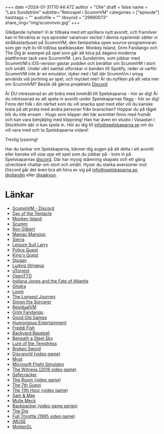 +++
date =2024-01-31T10:44:47Z
author = "Olle"
draft = false
name = "Lars Sundström"
subtitle="Retrospel i ScummVM"
categories = ["episode"]
hashtags = ""
audiofile = ""
libsynid = "29690073"
share_img="img/scummvm.jpg"
+++

Glädjande nyheter! Vi är tillbaka med ett sprillans nytt avsnitt, och framöver kan ni förvänta er nya episoder varannan vecka! I denna nypremiär sätter vi strålkastarljuset på ScummVM, den fantastiska open source-programvaran som ger nytt liv till tidlösa spelklassiker. Monkey Island, Grim Fandango och The Dig är exempel på spel som går att köra på dagens moderna plattformar tack vare ScummVM. Lars Sundström, som jobbar med ScummVM:s iOS-version gästar podden och berättar om ScummVM i stort och smått. Under vårt samtal utforskar vi banden till Spotify, reder ut varför ScummVM inte är en emulator, dyker ned i fall där ScummVm i smyg används vid portning av spel, och mycket mer! Är du nyfiken på att veta mer om ScummVM? Besök då gärna projektets [Discord](https://discord.gg/4cDsMNtcpG)

Är DU intresserad av att bidra med innehåll till Spelskaparna - hör av dig! Är du intresserad av att spela in avsnitt under Spelskaparnas flagg - hör av dig! Finns det folk i din närhet som du vill snacka spel med eller vill du kanske testa på att prata med andra personer från branschen? Hoppar du på tåget blir du inte ensam - Hugo som klipper det här avsnittet finns med framåt och kan vara behjälplig med klippning! Han har även en studio i Vasastan i Stockholm där vi kan spela in. Hör av dig till info@spelskaparna.se om du vill vara med och ta Spelskaparna vidare! 

Trevlig lyssning!

Har du tankar om Spelskaparna, känner dig sugen på att delta i ett avsnitt eller kanske vill visa upp ett spel som du jobbar på - kom in på Spelskaparnas [discord](https://discord.gg/hBHEXss). Där har mysig stämning skapats och ett gäng utvecklare chattar om stort och smått. Hyser du starka aversioner mot Discord går det även bra att höra av sig på info@spelskaparna.se, [@ollandin](https://twitter.com/ollelandin) eller [@saikyun](https://twitter.com/Saikyun).

# Länkar
- [ScummVM - Discord](https://discord.gg/4cDsMNtcpG) 
- [Day of the Tentacle](https://en.wikipedia.org/wiki/Day_of_the_Tentacle)
- [Monkey Island](https://en.wikipedia.org/wiki/Monkey_Island_(series))
- [Scumm](https://en.wikipedia.org/wiki/SCUMM)
- [Ron Gilbert](https://en.wikipedia.org/wiki/Ron_Gilbert)
- [Maniac Mansion](https://en.wikipedia.org/wiki/Maniac_Mansion)
- [Sierra](https://en.wikipedia.org/wiki/Sierra_Entertainment)
- [Leisure Suit Larry](https://en.wikipedia.org/wiki/Leisure_Suit_Larry)
- [Police Quest](https://en.wikipedia.org/wiki/Police_Quest)
- [King's Quest](https://en.wikipedia.org/wiki/King%27s_Quest)
- [Stugan](https://en.wikipedia.org/wiki/Stugan)
- [Ludvig Strigeus](https://en.wikipedia.org/wiki/Ludvig_Strigeus)
- [uTorrent](https://en.wikipedia.org/wiki/UTorrent)
- [OpenTTD](https://en.wikipedia.org/wiki/OpenTTD)
- [Indiana Jones and the Fate of Atlantis](https://en.wikipedia.org/wiki/Indiana_Jones_and_the_Fate_of_Atlantis)
- [Ghidra](https://ghidra-sre.org/) 
- [Loom](https://en.wikipedia.org/wiki/Loom_(video_game))
- [The Longest Journey](https://en.wikipedia.org/wiki/The_Longest_Journey)
- [Simon the Sorcerer](https://en.wikipedia.org/wiki/Simon_the_Sorcerer)
- [ResidualVM](https://en.wikipedia.org/wiki/ResidualVM)
- [Grim Fandango](https://en.wikipedia.org/wiki/Grim_Fandango)
- [Good Old Games](https://en.wikipedia.org/wiki/GOG.com)
- [Humongous Entertainment](https://en.wikipedia.org/wiki/Humongous_Entertainment)
- [Freddi Fish](https://en.wikipedia.org/wiki/Freddi_Fish)
- [Backyard Baseball](https://en.wikipedia.org/wiki/Backyard_Baseball)
- [Beneath a Steel Sky](https://en.wikipedia.org/wiki/Beneath_a_Steel_Sky)
- [Lure of the Temptress](https://en.wikipedia.org/wiki/Lure_of_the_Temptress)
- [Broken Sword](https://en.wikipedia.org/wiki/Broken_Sword)
- [Discworld (video game)](https://en.wikipedia.org/wiki/Discworld_(video_game))
- [Myst](https://en.wikipedia.org/wiki/Myst)
- [Microsoft Flight Simulator](https://en.wikipedia.org/wiki/Microsoft_Flight_Simulator)
- [The Witness (2016 video game)](https://en.wikipedia.org/wiki/The_Witness_(2016_video_game))
- [Safecracker](https://en.wikipedia.org/wiki/Safecracker_(2006_video_game))
- [The Room (video game)](https://en.wikipedia.org/wiki/The_Room_(video_game))
- [The 7th Guest](https://en.wikipedia.org/wiki/The_7th_Guest)
- [The 11th Hour (video game)](https://en.wikipedia.org/wiki/The_11th_Hour_(video_game))
- [Sam & Max](https://en.wikipedia.org/wiki/Sam_%26_Max)
- [Mulle Meck](https://sv.wikipedia.org/wiki/Mulle_Meck)
- [Backpacker (video game series)](https://en.wikipedia.org/wiki/Backpacker_(video_game_series))
- [The Dig](https://en.wikipedia.org/wiki/The_Dig_(video_game))
- [Full Throttle (1995 video game)](https://en.wikipedia.org/wiki/Full_Throttle_(1995_video_game))
- [iMUSE](https://en.wikipedia.org/wiki/IMUSE)
- [MoltenGL](https://moltengl.com/moltengl/)
